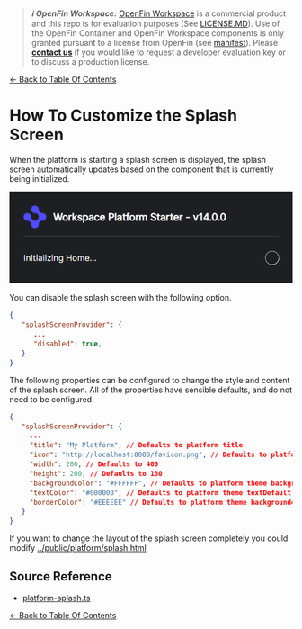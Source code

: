 > **_:information_source: OpenFin Workspace:_** [OpenFin Workspace](https://www.openfin.co/workspace/) is a commercial product and this repo is for evaluation purposes (See [LICENSE.MD](../LICENSE.MD)). Use of the OpenFin Container and OpenFin Workspace components is only granted pursuant to a license from OpenFin (see [manifest](../public/manifest.fin.json)). Please [**contact us**](https://www.openfin.co/workspace/poc/) if you would like to request a developer evaluation key or to discuss a production license.

[<- Back to Table Of Contents](../README.md)

# How To Customize the Splash Screen

When the platform is starting a splash screen is displayed, the splash screen automatically updates based on the component that is currently being initialized.

![Splash Screen](./assets/splash-screen.png)

You can disable the splash screen with the following option.

```json
{
   "splashScreenProvider": {
      ...
      "disabled": true,
   }
}
```

The following properties can be configured to change the style and content of the splash screen. All of the properties have sensible defaults, and do not need to be configured.

```json
{
   "splashScreenProvider": {
     ...
     "title": "My Platform", // Defaults to platform title
     "icon": "http://localhost:8080/favicon.png", // Defaults to platform icon
     "width": 200, // Defaults to 400
     "height": 200, // Defaults to 130
     "backgroundColor": "#FFFFFF", // Defaults to platform theme backgroundPrimary
     "textColor": "#000000", // Defaults to platform theme textDefault
     "borderColor": "#EEEEEE" // Defaults to platform theme background4
   }
}
```

If you want to change the layout of the splash screen completely you could modify [../public/platform/splash.html](../public/platform/splash.html)

## Source Reference

- [platform-splash.ts](../client/src/framework/platform/platform-splash.ts)

[<- Back to Table Of Contents](../README.md)
